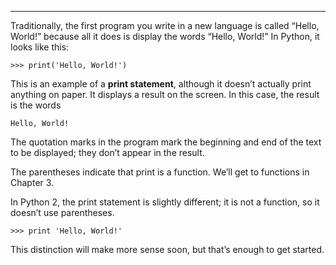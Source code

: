 -----------------

Traditionally, the first program you write in a new language is called “Hello, World!” because all it does is display the words “Hello, World!” In Python, it looks like this:

    >>> print('Hello, World!')

This is an example of a <span>**print statement**</span>, although it doesn’t actually print anything on paper. It displays a result on the screen. In this case, the result is the words

    Hello, World!
    
The quotation marks in the program mark the beginning and end of the text to be displayed; they don’t appear in the result.

The parentheses indicate that <span>print</span> is a function. We’ll get to functions in Chapter 3.

In Python 2, the print statement is slightly different; it is not a function, so it doesn’t use parentheses.

    >>> print 'Hello, World!'

This distinction will make more sense soon, but that’s enough to get started.

